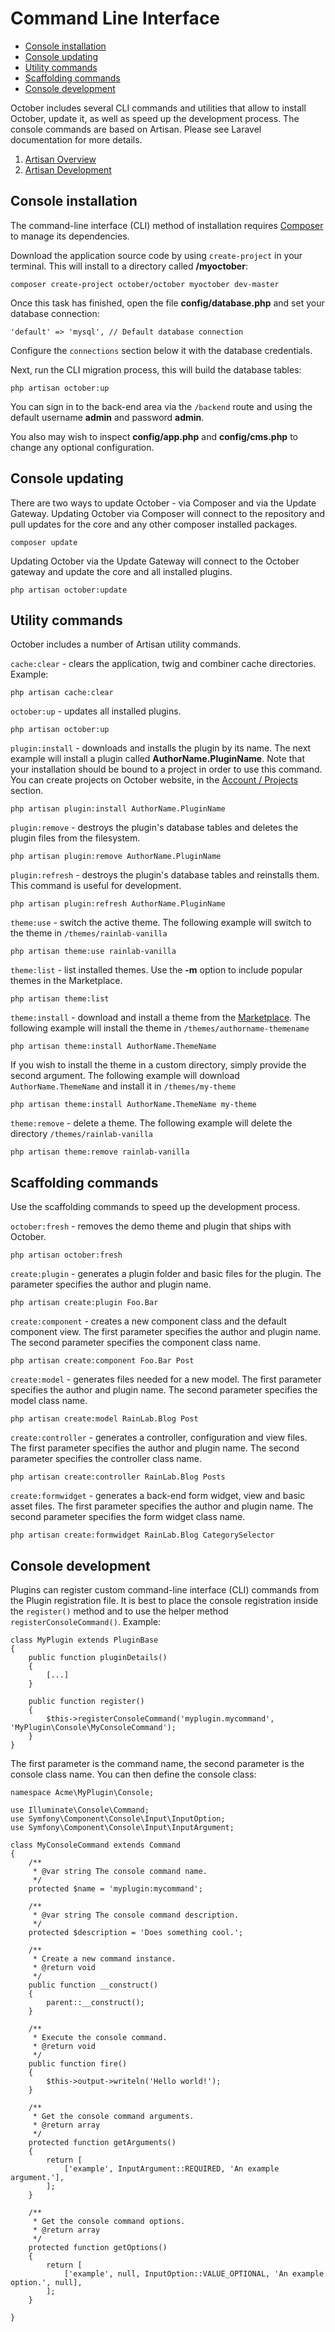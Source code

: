 # Command Line Interface

- [Console installation](#console-install)
- [Console updating](#console-updating)
- [Utility commands](#utility-commands)
- [Scaffolding commands](#scaffolding-commands)
- [Console development](#console-development)

October includes several CLI commands and utilities that allow to install October, update it, as well as speed up the development process. The console commands are based on Artisan. Please see Laravel documentation for more details.

1. [Artisan Overview](http://laravel.com/docs/artisan)
1. [Artisan Development](http://laravel.com/docs/commands)

<a name="console-install" class="anchor" href="#console-install"></a>
## Console installation

The command-line interface (CLI) method of installation requires [Composer](http://getcomposer.org/) to manage its dependencies.

Download the application source code by using `create-project` in your terminal. This will install to a directory called **/myoctober**:

    composer create-project october/october myoctober dev-master

Once this task has finished, open the file **config/database.php** and set your database connection:

    'default' => 'mysql', // Default database connection

Configure the `connections` section below it with the database credentials.

Next, run the CLI migration process, this will build the database tables:

    php artisan october:up

You can sign in to the back-end area via the `/backend` route and using the default username **admin** and password **admin**.

You also may wish to inspect **config/app.php** and **config/cms.php** to change any optional configuration.

<a name="console-updating" class="anchor" href="#console-updating"></a>
## Console updating

There are two ways to update October - via Composer and via the Update Gateway. Updating October via Composer will connect to the repository and pull updates for the core and any other composer installed packages.

    composer update

Updating October via the Update Gateway will connect to the October gateway and update the core and all installed plugins.

    php artisan october:update

<a name="utility-commands" class="anchor" href="#utility-commands"></a>
## Utility commands

October includes a number of Artisan utility commands.

`cache:clear` - clears the application, twig and combiner cache directories. Example:

    php artisan cache:clear

`october:up` - updates all installed plugins.

    php artisan october:up

`plugin:install` - downloads and installs the plugin by its name. The next example will install a plugin called **AuthorName.PluginName**. Note that your installation should be bound to a project in order to use this command. You can create projects on October website, in the [Account / Projects](https://octobercms.com/account/project/dashboard) section.

    php artisan plugin:install AuthorName.PluginName

`plugin:remove` - destroys the plugin's database tables and deletes the plugin files from the filesystem.

    php artisan plugin:remove AuthorName.PluginName

`plugin:refresh` - destroys the plugin's database tables and reinstalls them. This command is useful for development.

    php artisan plugin:refresh AuthorName.PluginName

`theme:use` - switch the active theme. The following example will switch to the theme in `/themes/rainlab-vanilla`

    php artisan theme:use rainlab-vanilla

`theme:list` - list installed themes. Use the **-m** option to include popular themes in the Marketplace.

    php artisan theme:list

`theme:install` - download and install a theme from the [Marketplace](https://octobercms.com/themes/). The following example will install the theme in `/themes/authorname-themename`

    php artisan theme:install AuthorName.ThemeName

If you wish to install the theme in a custom directory, simply provide the second argument. The following example will download `AuthorName.ThemeName` and install it in `/themes/my-theme`

    php artisan theme:install AuthorName.ThemeName my-theme

`theme:remove` - delete a theme. The following example will delete the directory `/themes/rainlab-vanilla`

    php artisan theme:remove rainlab-vanilla

<a name="scaffolding-commands" class="anchor" href="#scaffolding-commands"></a>
## Scaffolding commands

Use the scaffolding commands to speed up the development process.

`october:fresh` - removes the demo theme and plugin that ships with October.

    php artisan october:fresh

`create:plugin` - generates a plugin folder and basic files for the plugin. The parameter specifies the author and plugin name.

    php artisan create:plugin Foo.Bar

`create:component` - creates a new component class and the default component view. The first parameter specifies the author and plugin name. The second parameter specifies the component class name.

    php artisan create:component Foo.Bar Post

`create:model` - generates files needed for a new model. The first parameter specifies the author and plugin name. The second parameter specifies the model class name.

    php artisan create:model RainLab.Blog Post

`create:controller` - generates a controller, configuration and view files. The first parameter specifies the author and plugin name. The second parameter specifies the controller class name.

    php artisan create:controller RainLab.Blog Posts

`create:formwidget` - generates a back-end form widget, view and basic asset files. The first parameter specifies the author and plugin name. The second parameter specifies the form widget class name.

    php artisan create:formwidget RainLab.Blog CategorySelector

<a name="console-development" class="anchor" href="#console-development"></a>
## Console development

Plugins can register custom command-line interface (CLI) commands from the Plugin registration file. It is best to place the console registration inside the `register()` method and to use the helper method `registerConsoleCommand()`. Example:

    class MyPlugin extends PluginBase
    {
        public function pluginDetails()
        {
            [...]
        }

        public function register()
        {
            $this->registerConsoleCommand('myplugin.mycommand', 'MyPlugin\Console\MyConsoleCommand');
        }
    }

The first parameter is the command name, the second parameter is the console class name. You can then define the console class:

    namespace Acme\MyPlugin\Console;

    use Illuminate\Console\Command;
    use Symfony\Component\Console\Input\InputOption;
    use Symfony\Component\Console\Input\InputArgument;

    class MyConsoleCommand extends Command
    {
        /**
         * @var string The console command name.
         */
        protected $name = 'myplugin:mycommand';

        /**
         * @var string The console command description.
         */
        protected $description = 'Does something cool.';

        /**
         * Create a new command instance.
         * @return void
         */
        public function __construct()
        {
            parent::__construct();
        }

        /**
         * Execute the console command.
         * @return void
         */
        public function fire()
        {
            $this->output->writeln('Hello world!');
        }

        /**
         * Get the console command arguments.
         * @return array
         */
        protected function getArguments()
        {
            return [
                ['example', InputArgument::REQUIRED, 'An example argument.'],
            ];
        }

        /**
         * Get the console command options.
         * @return array
         */
        protected function getOptions()
        {
            return [
                ['example', null, InputOption::VALUE_OPTIONAL, 'An example option.', null],
            ];
        }

    }
